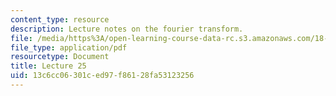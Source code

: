 ```yaml
---
content_type: resource
description: Lecture notes on the fourier transform.
file: /media/https%3A/open-learning-course-data-rc.s3.amazonaws.com/18-102-introduction-to-functional-analysis-spring-2009/13c6cc06301ced97f86128fa53123256_MIT18_102s09_lec25.pdf
file_type: application/pdf
resourcetype: Document
title: Lecture 25
uid: 13c6cc06-301c-ed97-f861-28fa53123256
---
```

